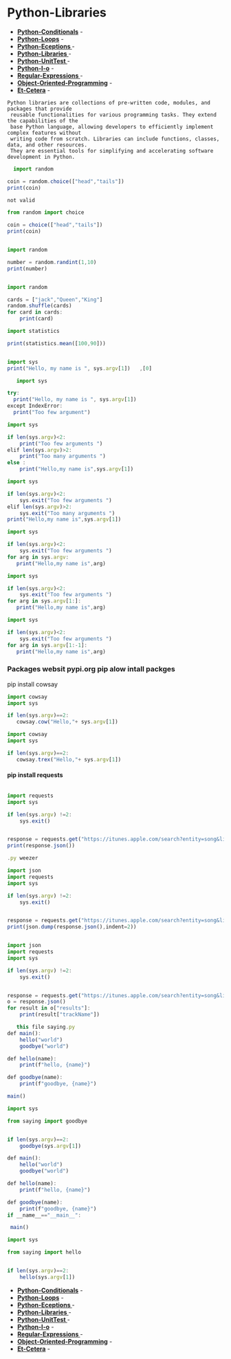# Python-Libraries
- __[Python-Conditionals](https://github.com/mrf-coder/Python-Conditionals.git)__ - 
- __[Python-Loops](https://github.com/mrf-coder/Python-Loops.git)__ - 
- __[Python-Eceptions ](https://github.com/mrf-coder/Python-Eceptions.git)__ - 
- __[Python-Libraries ](https://github.com/mrf-coder/Python-Libraries.git)__ - 
- __[Python-UnitTest ](https://github.com/mrf-coder/Python-UnitTest.git)__ - 
- __[Python-I-o](https://github.com/mrf-coder/Python-I-o.git)__ - 
- __[Regular-Expressions ](https://github.com/mrf-coder/Regular-Expressions.git)__ - 
- __[Object-Oriented-Programming](https://github.com/mrf-coder/Object-Oriented-Programming.git)__ - 
- __[Et-Cetera](https://github.com/mrf-coder/Et-Cetera.git)__ - 



```
Python libraries are collections of pre-written code, modules, and packages that provide
 reusable functionalities for various programming tasks. They extend the capabilities of the
 base Python language, allowing developers to efficiently implement complex features without
 writing code from scratch. Libraries can include functions, classes, data, and other resources.
 They are essential tools for simplifying and accelerating software development in Python.
```
```js
  import random

coin = random.choice(["head","tails"])
print(coin)
```
```js
not valid

from random import choice

coin = choice(["head","tails"])
print(coin)

```
```js

import random

number = random.randint(1,10)
print(number)

```
```js

import random

cards = ["jack","Queen","King"]
random.shuffle(cards)
for card in cards:
    print(card)
```
```js
import statistics

print(statistics.mean([100,90]))



```
```js
import sys
print("Hello, my name is ", sys.argv[1])   ,[0]
```
```js
   import sys

try:
  print("Hello, my name is ", sys.argv[1])
except IndexError:
  print("Too few argument")  
```
```js
import sys

if len(sys.argv)<2:
    print("Too few arguments ")
elif len(sys.argv)>2:
    print("Too many arguments ")
else :
    print("Hello,my name is",sys.argv[1])       
```
```js
import sys

if len(sys.argv)<2:
    sys.exit("Too few arguments ")
elif len(sys.argv)>2:
    sys.exit("Too many arguments ")
print("Hello,my name is",sys.argv[1])       

```

```js
import sys

if len(sys.argv)<2:
    sys.exit("Too few arguments ")
for arg in sys.argv:
   print("Hello,my name is",arg)       

```
```js
import sys

if len(sys.argv)<2:
    sys.exit("Too few arguments ")
for arg in sys.argv[1:]:
   print("Hello,my name is",arg)       

```
```js
import sys

if len(sys.argv)<2:
    sys.exit("Too few arguments ")
for arg in sys.argv[1:-1]:
   print("Hello,my name is",arg)       

```
### Packages   websit pypi.org   pip alow intall packges
pip install cowsay
```js
import cowsay
import sys

if len(sys.argv)==2:
   cowsay.cow("Hello,"+ sys.argv[1])

```
```js
import cowsay
import sys

if len(sys.argv)==2:
   cowsay.trex("Hello,"+ sys.argv[1])

```
#### pip install requests

```js

import requests
import sys

if len(sys.argv) !=2:
    sys.exit()


response = requests.get("https://itunes.apple.com/search?entity=song&limit=1&term="+sys.argv[1])
print(response.json())


```
```js
.py weezer

import json
import requests
import sys

if len(sys.argv) !=2:
    sys.exit()


response = requests.get("https://itunes.apple.com/search?entity=song&limit=1&term="+sys.argv[1])
print(json.dump(response.json(),indent=2))


```


```js

import json
import requests
import sys

if len(sys.argv) !=2:
    sys.exit()


response = requests.get("https://itunes.apple.com/search?entity=song&limit=1&term="+sys.argv[1])
o = response.json()
for result in o["results"]:
    print(result["trackName"])

```
```js
   this file saying.py
def main():
    hello("world")
    goodbye("world")

def hello(name):
    print(f"hello, {name}")

def goodbye(name):
    print(f"goodbye, {name}")        

main()    


```
```js
import sys

from saying import goodbye


if len(sys.argv)==2:
    goodbye(sys.argv[1])

```

```js
def main():
    hello("world")
    goodbye("world")

def hello(name):
    print(f"hello, {name}")

def goodbye(name):
    print(f"goodbye, {name}")        
if __name__=="__main__":

 main()    

```




```js
import sys

from saying import hello 


if len(sys.argv)==2:
    hello(sys.argv[1])
```
- __[Python-Conditionals](https://github.com/mrf-coder/Python-Conditionals.git)__ - 
- __[Python-Loops](https://github.com/mrf-coder/Python-Loops.git)__ - 
- __[Python-Eceptions ](https://github.com/mrf-coder/Python-Eceptions.git)__ - 
- __[Python-Libraries ](https://github.com/mrf-coder/Python-Libraries.git)__ - 
- __[Python-UnitTest ](https://github.com/mrf-coder/Python-UnitTest.git)__ - 
- __[Python-I-o](https://github.com/mrf-coder/Python-I-o.git)__ - 
- __[Regular-Expressions ](https://github.com/mrf-coder/Regular-Expressions.git)__ - 
- __[Object-Oriented-Programming](https://github.com/mrf-coder/Object-Oriented-Programming.git)__ - 
- __[Et-Cetera](https://github.com/mrf-coder/Et-Cetera.git)__ - 















